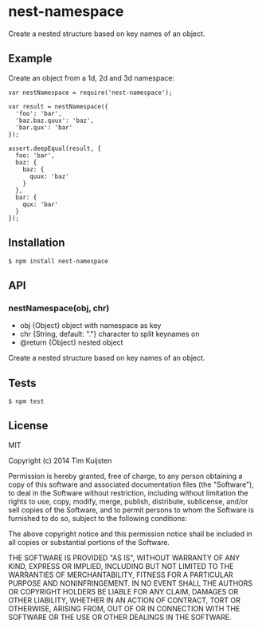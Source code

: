 # nest-namespace

Create a nested structure based on key names of an object.

## Example

Create an object from a 1d, 2d and 3d namespace:

    var nestNamespace = require('nest-namespace');

    var result = nestNamespace({
      'foo': 'bar',
      'baz.baz.quux': 'baz',
      'bar.qux': 'bar'
    });

    assert.deepEqual(result, {
      foo: 'bar',
      baz: {
        baz: {
          quux: 'baz'
        }
      },
      bar: {
        qux: 'bar'
      }
    });

## Installation

    $ npm install nest-namespace

## API

### nestNamespace(obj, chr)
 * obj {Object}  object with namespace as key
 * chr {String, default: "."}  character to split keynames on
 * @return {Object}  nested object

Create a nested structure based on key names of an object.

## Tests

    $ npm test

## License

MIT

Copyright (c) 2014 Tim Kuijsten

Permission is hereby granted, free of charge, to any person obtaining a copy of this software and associated documentation files (the "Software"), to deal in the Software without restriction, including without limitation the rights to use, copy, modify, merge, publish, distribute, sublicense, and/or sell copies of the Software, and to permit persons to whom the Software is furnished to do so, subject to the following conditions:

The above copyright notice and this permission notice shall be included in all copies or substantial portions of the Software.

THE SOFTWARE IS PROVIDED "AS IS", WITHOUT WARRANTY OF ANY KIND, EXPRESS OR IMPLIED, INCLUDING BUT NOT LIMITED TO THE WARRANTIES OF MERCHANTABILITY, FITNESS FOR A PARTICULAR PURPOSE AND NONINFRINGEMENT. IN NO EVENT SHALL THE AUTHORS OR COPYRIGHT HOLDERS BE LIABLE FOR ANY CLAIM, DAMAGES OR OTHER LIABILITY, WHETHER IN AN ACTION OF CONTRACT, TORT OR OTHERWISE, ARISING FROM, OUT OF OR IN CONNECTION WITH THE SOFTWARE OR THE USE OR OTHER DEALINGS IN THE SOFTWARE.
